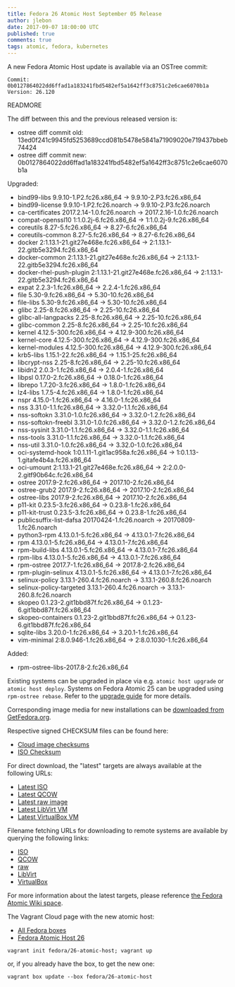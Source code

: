 ```yaml
---
title: Fedora 26 Atomic Host September 05 Release
author: jlebon
date: 2017-09-07 18:00:00 UTC
published: true
comments: true
tags: atomic, fedora, kubernetes
---
```


A new Fedora Atomic Host update is available via an OSTree commit:

```
Commit: 0b0127864022dd6ffad1a183241fbd5482ef5a1642ff3c8751c2e6cae6070b1a
Version: 26.120
```

READMORE

The diff between this and the previous released version is:

* ostree diff commit old: 13ed0f241c9945fd5253689ccd081b5478e5841a71909020e719437bbeb74424
* ostree diff commit new: 0b0127864022dd6ffad1a183241fbd5482ef5a1642ff3c8751c2e6cae6070b1a

Upgraded:

* bind99-libs 9.9.10-1.P2.fc26.x86_64 -> 9.9.10-2.P3.fc26.x86_64
* bind99-license 9.9.10-1.P2.fc26.noarch -> 9.9.10-2.P3.fc26.noarch
* ca-certificates 2017.2.14-1.0.fc26.noarch -> 2017.2.16-1.0.fc26.noarch
* compat-openssl10 1:1.0.2j-6.fc26.x86_64 -> 1:1.0.2j-9.fc26.x86_64
* coreutils 8.27-5.fc26.x86_64 -> 8.27-6.fc26.x86_64
* coreutils-common 8.27-5.fc26.x86_64 -> 8.27-6.fc26.x86_64
* docker 2:1.13.1-21.git27e468e.fc26.x86_64 -> 2:1.13.1-22.gitb5e3294.fc26.x86_64
* docker-common 2:1.13.1-21.git27e468e.fc26.x86_64 -> 2:1.13.1-22.gitb5e3294.fc26.x86_64
* docker-rhel-push-plugin 2:1.13.1-21.git27e468e.fc26.x86_64 -> 2:1.13.1-22.gitb5e3294.fc26.x86_64
* expat 2.2.3-1.fc26.x86_64 -> 2.2.4-1.fc26.x86_64
* file 5.30-9.fc26.x86_64 -> 5.30-10.fc26.x86_64
* file-libs 5.30-9.fc26.x86_64 -> 5.30-10.fc26.x86_64
* glibc 2.25-8.fc26.x86_64 -> 2.25-10.fc26.x86_64
* glibc-all-langpacks 2.25-8.fc26.x86_64 -> 2.25-10.fc26.x86_64
* glibc-common 2.25-8.fc26.x86_64 -> 2.25-10.fc26.x86_64
* kernel 4.12.5-300.fc26.x86_64 -> 4.12.9-300.fc26.x86_64
* kernel-core 4.12.5-300.fc26.x86_64 -> 4.12.9-300.fc26.x86_64
* kernel-modules 4.12.5-300.fc26.x86_64 -> 4.12.9-300.fc26.x86_64
* krb5-libs 1.15.1-22.fc26.x86_64 -> 1.15.1-25.fc26.x86_64
* libcrypt-nss 2.25-8.fc26.x86_64 -> 2.25-10.fc26.x86_64
* libidn2 2.0.3-1.fc26.x86_64 -> 2.0.4-1.fc26.x86_64
* libpsl 0.17.0-2.fc26.x86_64 -> 0.18.0-1.fc26.x86_64
* librepo 1.7.20-3.fc26.x86_64 -> 1.8.0-1.fc26.x86_64
* lz4-libs 1.7.5-4.fc26.x86_64 -> 1.8.0-1.fc26.x86_64
* nspr 4.15.0-1.fc26.x86_64 -> 4.16.0-1.fc26.x86_64
* nss 3.31.0-1.1.fc26.x86_64 -> 3.32.0-1.1.fc26.x86_64
* nss-softokn 3.31.0-1.0.fc26.x86_64 -> 3.32.0-1.2.fc26.x86_64
* nss-softokn-freebl 3.31.0-1.0.fc26.x86_64 -> 3.32.0-1.2.fc26.x86_64
* nss-sysinit 3.31.0-1.1.fc26.x86_64 -> 3.32.0-1.1.fc26.x86_64
* nss-tools 3.31.0-1.1.fc26.x86_64 -> 3.32.0-1.1.fc26.x86_64
* nss-util 3.31.0-1.0.fc26.x86_64 -> 3.32.0-1.0.fc26.x86_64
* oci-systemd-hook 1:0.1.11-1.git1ac958a.fc26.x86_64 -> 1:0.1.13-1.gitafe4b4a.fc26.x86_64
* oci-umount 2:1.13.1-21.git27e468e.fc26.x86_64 -> 2:2.0.0-2.gitf90b64c.fc26.x86_64
* ostree 2017.9-2.fc26.x86_64 -> 2017.10-2.fc26.x86_64
* ostree-grub2 2017.9-2.fc26.x86_64 -> 2017.10-2.fc26.x86_64
* ostree-libs 2017.9-2.fc26.x86_64 -> 2017.10-2.fc26.x86_64
* p11-kit 0.23.5-3.fc26.x86_64 -> 0.23.8-1.fc26.x86_64
* p11-kit-trust 0.23.5-3.fc26.x86_64 -> 0.23.8-1.fc26.x86_64
* publicsuffix-list-dafsa 20170424-1.fc26.noarch -> 20170809-1.fc26.noarch
* python3-rpm 4.13.0.1-5.fc26.x86_64 -> 4.13.0.1-7.fc26.x86_64
* rpm 4.13.0.1-5.fc26.x86_64 -> 4.13.0.1-7.fc26.x86_64
* rpm-build-libs 4.13.0.1-5.fc26.x86_64 -> 4.13.0.1-7.fc26.x86_64
* rpm-libs 4.13.0.1-5.fc26.x86_64 -> 4.13.0.1-7.fc26.x86_64
* rpm-ostree 2017.7-1.fc26.x86_64 -> 2017.8-2.fc26.x86_64
* rpm-plugin-selinux 4.13.0.1-5.fc26.x86_64 -> 4.13.0.1-7.fc26.x86_64
* selinux-policy 3.13.1-260.4.fc26.noarch -> 3.13.1-260.8.fc26.noarch
* selinux-policy-targeted 3.13.1-260.4.fc26.noarch -> 3.13.1-260.8.fc26.noarch
* skopeo 0.1.23-2.git1bbd87f.fc26.x86_64 -> 0.1.23-6.git1bbd87f.fc26.x86_64
* skopeo-containers 0.1.23-2.git1bbd87f.fc26.x86_64 -> 0.1.23-6.git1bbd87f.fc26.x86_64
* sqlite-libs 3.20.0-1.fc26.x86_64 -> 3.20.1-1.fc26.x86_64
* vim-minimal 2:8.0.946-1.fc26.x86_64 -> 2:8.0.1030-1.fc26.x86_64

Added:

* rpm-ostree-libs-2017.8-2.fc26.x86_64

Existing systems can be upgraded in place via e.g. `atomic host upgrade` or
`atomic host deploy`.  Systems on Fedora Atomic 25 can be upgraded using `rpm-ostree rebase`.
Refer to the [upgrade guide](http://www.projectatomic.io/blog/2017/08/fedora-atomic-25-to-26-upgrade/)
for more details.

Corresponding image media for new installations can be
[downloaded from GetFedora.org](https://getfedora.org/en/atomic/download/).

Respective signed CHECKSUM files can be found here:

* [Cloud image checksums](https://alt.fedoraproject.org/pub/alt/atomic/stable/Fedora-Atomic-26-20170905.0/CloudImages/x86_64/images/Fedora-CloudImages-26-20170905.0-x86_64-CHECKSUM)
* [ISO Checksum](https://alt.fedoraproject.org/pub/alt/atomic/stable/Fedora-Atomic-26-20170905.0/Atomic/x86_64/iso/Fedora-Atomic-26-20170905.0-x86_64-CHECKSUM)

For direct download, the "latest" targets are always available at the following URLs:

* [Latest ISO](https://getfedora.org/atomic_iso_latest)
* [Latest QCOW](https://getfedora.org/atomic_qcow2_latest)
* [Latest raw image](https://getfedora.org/atomic_raw_latest)
* [Latest LibVirt VM](https://getfedora.org/atomic_vagrant_libvirt_latest)
* [Latest VirtualBox VM](https://getfedora.org/atomic_vagrant_virtualbox_latest)

Filename fetching URLs for downloading to remote systems are available by querying the following links:

* [ISO](https://getfedora.org/atomic_iso_latest_filename)
* [QCOW](https://getfedora.org/atomic_qcow2_latest_filename)
* [raw](https://getfedora.org/atomic_raw_latest_filename)
* [LibVirt](https://getfedora.org/atomic_vagrant_libvirt_latest_filename)
* [VirtualBox](https://getfedora.org/atomic_vagrant_virtualbox_latest_filename)

For more information about the latest targets, please reference [the Fedora
Atomic Wiki space](https://fedoraproject.org/wiki/Atomic_WG#Fedora_Atomic_Image_Download_Links).

The Vagrant Cloud page with the new atomic host:

* [All Fedora boxes](https://app.vagrantup.com/fedora/)
* [Fedora Atomic Host 26](https://app.vagrantup.com/fedora/boxes/26-atomic-host)


```
vagrant init fedora/26-atomic-host; vagrant up
```

or, if you already have the box, to get the new one:

```
vagrant box update --box fedora/26-atomic-host
```
